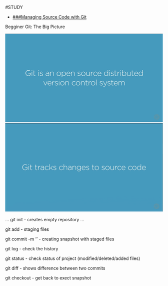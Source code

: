 #STUDY

- [###Managing Source Code with Git](ManagingSourceCodeWithGit_Pluralsight/MANAGINGSOURCECODEWITHGIT.md)

Begginer
Git: The Big Picture

![Alt text](imgs/1.png?raw=true "1")
![Alt text](imgs/2.png?raw=true "2")

...
git init - creates empty repository
...

git add - staging files

git commit -m ‘<commit message>’ - creating snapshot with staged files

git log - check the history

git status - check status of project (modified/deleted/added files)

git diff <commitid> <commitid> - shows difference between two commits

git checkout <commitid> - get back to exect snapshot
